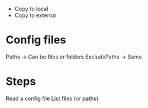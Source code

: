 * Copy to local
* Copy to external

Config files
============

Paths -> Can be files or folders
ExcludePaths -> Same

Steps
=====

Read a config file
List files (or paths)
